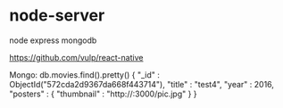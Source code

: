 # node-server
node express mongodb

https://github.com/vulp/react-native


Mongo:
db.movies.find().pretty()
{
        "_id" : ObjectId("572cda2d9367da668f443714"),
        "title" : "test4",
        "year" : 2016,
        "posters" : {
                "thumbnail" : "http://<Express Server ip>:3000/pic.jpg"
        }
}

